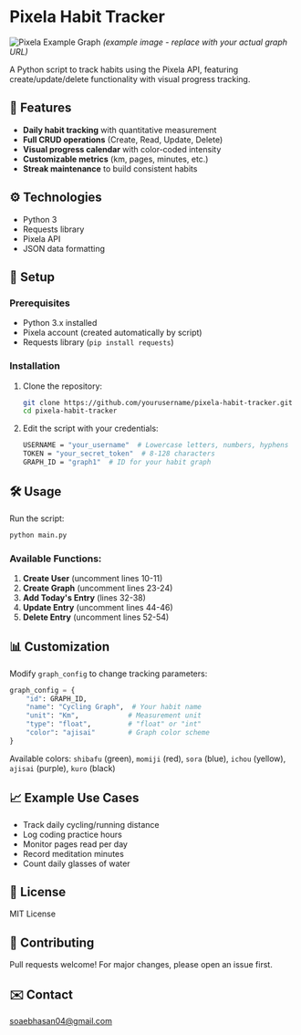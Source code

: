 # Pixela Habit Tracker

![Pixela Example Graph](https://pixe.la/v1/users/shoaib27/graphs/shoaib4) *(example image - replace with your actual graph URL)*

A Python script to track habits using the Pixela API, featuring create/update/delete functionality with visual progress tracking.

## 📌 Features
- **Daily habit tracking** with quantitative measurement
- **Full CRUD operations** (Create, Read, Update, Delete)
- **Visual progress calendar** with color-coded intensity
- **Customizable metrics** (km, pages, minutes, etc.)
- **Streak maintenance** to build consistent habits

## ⚙️ Technologies
- Python 3
- Requests library
- Pixela API
- JSON data formatting

## 🚀 Setup

### Prerequisites
- Python 3.x installed
- Pixela account (created automatically by script)
- Requests library (`pip install requests`)

### Installation
1. Clone the repository:
   ```bash
   git clone https://github.com/yourusername/pixela-habit-tracker.git
   cd pixela-habit-tracker
   ```

2. Edit the script with your credentials:
   ```bash
   USERNAME = "your_username"  # Lowercase letters, numbers, hyphens
   TOKEN = "your_secret_token"  # 8-128 characters
   GRAPH_ID = "graph1"  # ID for your habit graph
   ```

## 🛠️ Usage
Run the script:
```bash
python main.py
```

### Available Functions:
1. **Create User** (uncomment lines 10-11)
2. **Create Graph** (uncomment lines 23-24)
3. **Add Today's Entry** (lines 32-38)
4. **Update Entry** (uncomment lines 44-46)
5. **Delete Entry** (uncomment lines 52-54)

## 📊 Customization
Modify `graph_config` to change tracking parameters:
```python
graph_config = {
    "id": GRAPH_ID,
    "name": "Cycling Graph",  # Your habit name
    "unit": "Km",            # Measurement unit
    "type": "float",         # "float" or "int"
    "color": "ajisai"        # Graph color scheme
}
```

Available colors: `shibafu` (green), `momiji` (red), `sora` (blue), `ichou` (yellow), `ajisai` (purple), `kuro` (black)

## 📈 Example Use Cases
- Track daily cycling/running distance
- Log coding practice hours
- Monitor pages read per day
- Record meditation minutes
- Count daily glasses of water

## 📜 License
MIT License

## 🤝 Contributing
Pull requests welcome! For major changes, please open an issue first.

## ✉️ Contact
soaebhasan04@gmail.com  